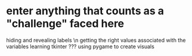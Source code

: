 # enter anything that counts as a "challenge" faced here

hiding and revealing labels \n
getting the right values associated with the variables
learning tkinter ???
using pygame to create visuals
